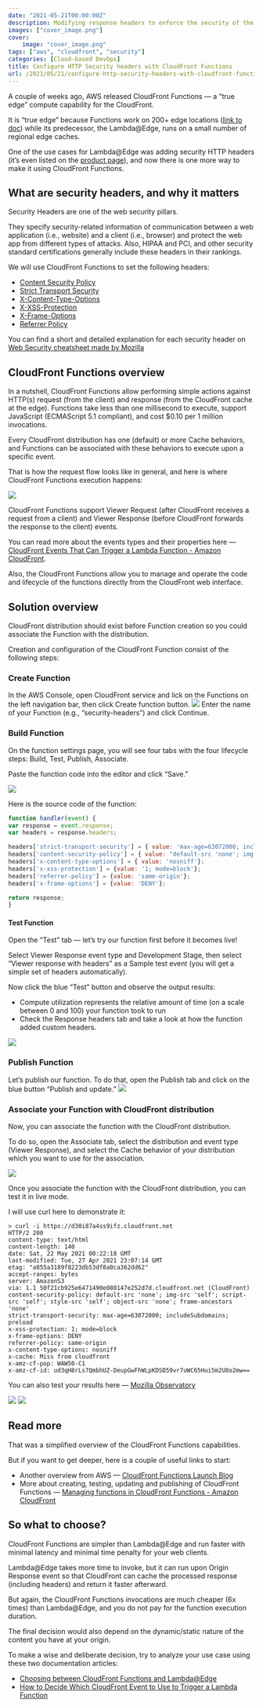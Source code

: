 ```yaml
---
date: "2021-05-21T00:00:00Z"
description: Modifying response headers to enforce the security of the web application
images: ["cover_image.png"]
cover:
    image: "cover_image.png"
tags: ["aws", "cloudfront", "security"]
categories: [Cloud-based DevOps]
title: Configure HTTP Security headers with CloudFront Functions
url: /2021/05/21/configure-http-security-headers-with-cloudfront-functions.html
---
```


A couple of weeks ago, AWS released CloudFront Functions — a “true edge” compute capability for the CloudFront.

It is “true edge” because Functions work on 200+ edge locations ([link to doc](https://aws.amazon.com/cloudfront/features/?whats-new-cloudfront.sort-by=item.additionalFields.postDateTime&whats-new-cloudfront.sort-order=desc#Edge_Computing)) while its predecessor, the Lambda@Edge, runs on a small number of regional edge caches.

One of the use cases for Lambda@Edge was adding security HTTP headers (it’s even listed on the [product page](https://aws.amazon.com/lambda/edge/)), and now there is one more way to make it using CloudFront Functions. 

## What are security headers, and why it matters
Security Headers are one of the web security pillars.

They specify security-related information of communication between a web application (i.e., website) and a client (i.e., browser) and protect the web app from different types of attacks. Also, HIPAA and PCI, and other security standard certifications generally include these headers in their rankings. 

We will use CloudFront Functions to set the following headers:
-  [Content Security Policy](https://infosec.mozilla.org/guidelines/web_security#content-security-policy)
-  [Strict Transport Security](https://infosec.mozilla.org/guidelines/web_security#http-strict-transport-security)
-  [X-Content-Type-Options](https://infosec.mozilla.org/guidelines/web_security#x-content-type-options)
-  [X-XSS-Protection](https://infosec.mozilla.org/guidelines/web_security#x-xss-protection)
-  [X-Frame-Options](https://infosec.mozilla.org/guidelines/web_security#x-frame-options)
-  [Referrer Policy](https://infosec.mozilla.org/guidelines/web_security#referrer-policy)
   
You can find a short and detailed explanation for each security header on [Web Security cheatsheet made by Mozilla](https://infosec.mozilla.org/guidelines/web_security)

## CloudFront Functions overview
In a nutshell, CloudFront Functions allow performing simple actions against HTTP(s) request (from the client) and response (from the CloudFront cache at the edge). Functions take less than one millisecond to execute, support JavaScript (ECMAScript 5.1 compliant), and cost $0.10 per 1 million invocations.

Every CloudFront distribution has one (default) or more Cache behaviors, and Functions can be associated with these behaviors to execute upon a specific event.

That is how the request flow looks like in general, and here is where CloudFront Functions execution happens: 

![](request_flow.png)

CloudFront Functions support Viewer Request (after CloudFront receives a request from a client) and Viewer Response (before CloudFront forwards the response to the client) events.

You can read more about the events types and their properties here — [CloudFront Events That Can Trigger a Lambda Function - Amazon CloudFront](https://docs.aws.amazon.com/AmazonCloudFront/latest/DeveloperGuide/lambda-cloudfront-trigger-events.html).  

Also, the CloudFront Functions allow you to manage and operate the code and lifecycle of the functions directly from the CloudFront web interface.

## Solution overview

CloudFront distribution should exist before Function creation so you could associate the Function with the distribution.

Creation and configuration of the CloudFront Function consist of the following steps:

### Create Function
In the AWS Console, open CloudFront service and lick on the Functions on the left navigation bar, then click Create function button.
   ![](create_function.png)
Enter the name of your Function (e.g., “security-headers”) and click Continue.

### Build Function
On the function settings page, you will see four tabs with the four lifecycle steps: Build, Test, Publish, Associate.

Paste the function code into the editor and click “Save.”

![](function_editor.png)

Here is the source code of the function:
```javascript
function handler(event) {
var response = event.response;
var headers = response.headers;

headers['strict-transport-security'] = { value: 'max-age=63072000; includeSubdomains; preload'}; 
headers['content-security-policy'] = { value: "default-src 'none'; img-src 'self'; script-src 'self'; style-src 'self'; object-src 'none'; frame-ancestors 'none'"}; 
headers['x-content-type-options'] = { value: 'nosniff'}; 
headers['x-xss-protection'] = {value: '1; mode=block'};
headers['referrer-policy'] = {value: 'same-origin'};
headers['x-frame-options'] = {value: 'DENY'};

return response;
}
```
#### Test Function
Open the “Test” tab — let’s try our function first before it becomes live!

Select Viewer Response event type and Development Stage, then select “Viewer response with headers” as a Sample test event (you will get a simple set of headers automatically).

Now click the blue “Test” button and observe the output results:
- Compute utilization represents the relative amount of time (on a scale between 0 and 100) your function took to run
- Check the Response headers tab and take a look at how the function added custom headers.

![](function_test.png)

### Publish Function
Let’s publish our function. To do that, open the Publish tab and click on the blue button “Publish and update.”
![](function_publish.png)

### Associate your Function with CloudFront distribution
Now, you can associate the function with the CloudFront distribution.

To do so, open the Associate tab, select the distribution and event type (Viewer Response), and select the Cache behavior of your distribution which you want to use for the association.

![](function_associate.png)

Once you associate the function with the CloudFront distribution, you can test it in live mode.

I will use curl here to demonstrate it:

```shell
> curl -i https://d30i87a4ss9ifz.cloudfront.net
HTTP/2 200
content-type: text/html
content-length: 140
date: Sat, 22 May 2021 00:22:18 GMT
last-modified: Tue, 27 Apr 2021 23:07:14 GMT
etag: "a855a3189f8223db53df8a0ca362dd62"
accept-ranges: bytes
server: AmazonS3
via: 1.1 50f21cb925e6471490e080147e252d7d.cloudfront.net (CloudFront)
content-security-policy: default-src 'none'; img-src 'self'; script-src 'self'; style-src 'self'; object-src 'none'; frame-ancestors 'none'
strict-transport-security: max-age=63072000; includeSubdomains; preload
x-xss-protection: 1; mode=block
x-frame-options: DENY
referrer-policy: same-origin
x-content-type-options: nosniff
x-cache: Miss from cloudfront
x-amz-cf-pop: WAW50-C1
x-amz-cf-id: ud3qH8rLs7QmbhUZ-DeupGwFhWLpKDSD59vr7uWC65Hui5m2U8o2mw==
```

You can also test your results here — [Mozilla Observatory](https://observatory.mozilla.org/)

![](scan_result-1.png)
![](scan_result-2.png)

## Read more
That was a simplified overview of the CloudFront Functions capabilities.

But if you want to get deeper, here is a couple of useful links to start:
- Another overview from AWS — [CloudFront Functions Launch Blog](https://aws.amazon.com/blogs/aws/introducing-cloudfront-functions-run-your-code-at-the-edge-with-low-latency-at-any-scale)
- More about creating, testing, updating and publishing of CloudFront Functions — [Managing functions in CloudFront Functions - Amazon CloudFront](https://docs.aws.amazon.com/AmazonCloudFront/latest/DeveloperGuide/managing-functions.html)


## So what to choose?
CloudFront Functions are simpler than Lambda@Edge and run faster with minimal latency and minimal time penalty for your web clients.

Lambda@Edge takes more time to invoke, but it can run upon Origin Response event so that CloudFront can cache the processed response (including headers) and return it faster afterward.

But again, the CloudFront Functions invocations are much cheaper (6x times) than Lambda@Edge, and you do not pay for the function execution duration.

The final decision would also depend on the dynamic/static nature of the content you have at your origin.

To make a wise and deliberate decision, try to analyze your use case using these two documentation articles:
- [Choosing between CloudFront Functions and Lambda@Edge](https://docs.aws.amazon.com/AmazonCloudFront/latest/DeveloperGuide/edge-functions.html)
- [How to Decide Which CloudFront Event to Use to Trigger a Lambda Function](https://docs.aws.amazon.com/AmazonCloudFront/latest/DeveloperGuide/lambda-how-to-choose-event.html)




